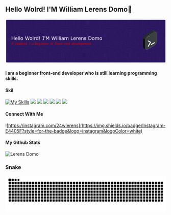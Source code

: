 ## Hello Wolrd! I'M William Lerens Domo👋
![Sukuna](img/github.png)

#### I am a beginner front-end developer who is still learning programming skills.
#### Skil
[![My Skills](https://skillicons.dev/icons?i=html,css,js,php,laravel,typescript,bootstrap,tailwind)](https://skillicons.dev)
<img src="https://img.shields.io/badge/HTML5-E34F26?style=for-the-badge&logo=html5&logoColor=white" />
<img src="https://img.shields.io/badge/CSS3-1572B6?style=for-the-badge&logo=css3&logoColor=white" />
<img src="https://img.shields.io/badge/JavaScript-323330?style=for-the-badge&logo=javascript&logoColor=F7DF1E" />
<img src="https://img.shields.io/badge/PHP-777BB4?style=for-the-badge&logo=php&logoColor=white" />
<img src="https://img.shields.io/badge/TypeScript-007ACC?style=for-the-badge&logo=typescript&logoColor=white" />
<img src="https://img.shields.io/badge/Laravel-FF2D20?style=for-the-badge&logo=laravel&logoColor=white" /> 

#### Connect With Me
![https://instagram.com/24wlerens](https://img.shields.io/badge/Instagram-E4405F?style=for-the-badge&logo=instagram&logoColor=white)

#### My Github Stats
![Lerens Domo](https://github-readme-stats.vercel.app/api?username=William24-03&show_icons=true&theme=dark)

### Snake

<img src="https://raw.githubusercontent.com/William24-03/William24-03/output/snake.svg" alt="Snake animation" />

###
